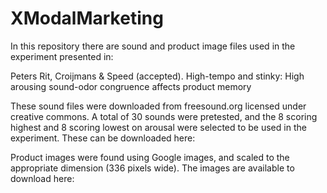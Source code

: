 # XModalMarketing

In this repository there are sound and product image files used in the experiment presented in: 

Peters Rit, Croijmans & Speed (accepted). High-tempo and stinky: High arousing sound-odor congruence affects product memory

These sound files were downloaded from freesound.org licensed under creative commons. A total of 30 sounds were pretested, and the 8 scoring highest and 8 scoring lowest on arousal were selected to be used in the experiment. These can be downloaded here: 

Product images were found using Google images, and scaled to the appropriate dimension (336 pixels wide). The images are available to download here: 


